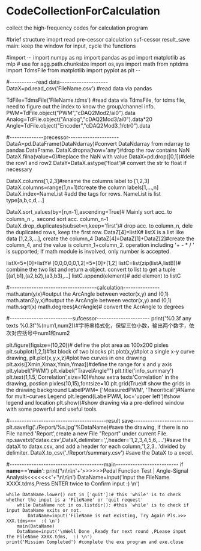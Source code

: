 # CodeCollectionForCalculation
collect the high-frequency codes for calculation program

#brief structure
imoprt
read
pre-cessor
calculation
suf-cessor
result_save
main: keep the window for input, cycle the functions

#import
···
  import numpy as np
  import pandas as pd
  import matplotlib as mlp # use for agg.path.chunksize
  import os,sys
  import math
  from nptdms import TdmsFile
  from matplotlib import pyplot as plt
···

#-----------read data--------------------
DataX=pd.read_csv('FileName.csv') #read data via pandas

TdFile=TdmsFile('FileName.tdms') #read data via TdmsFile, for tdms file, need to figure out the index to know the group/channel info.
PWM=TdFile.object("PWM","cDAQ2Mod2/ai0").data
Analog=TdFile.object("Analog","cDAQ2Mod3/ai0").data*20 
Angle=TdFile.object("Encoder","cDAQ2Mod3_1/ctr0").data


#--------------precessor---------------------
DataA=pd.DataFrame(DataNdarray)#convert DataNdarray from ndarray to pandas DataFrame.
DataX.dropna(how='any')#drop the row contains NaN
DataX.filna(value=0)#replace the NaN with value
DataX=pd.drop([0,1])#dele the row1 and row2
DataY=DataX.astype('float')# convert the str to float if necessary

DataX.columns[1,2,3]#rename the columns label to [1,2,3]
DataX.columns=range(1,n+1)#create the column labels[1,...,n]
DataX.index=NameList #add the tags for rows. NameList is list type[a,b,c,d,...]

DataX.sort_values(by=[n,n-1],ascending=True)# Mainly sort acc. to column_n ，second sort acc. column_n-1
DataX.drop_duplicates(subset=n,keep='first')# drop acc. to column_n, dele the duplicated rows, keep the first row.
DataZ[4]=listX# listX is a list like data [1,2,3,...], create the column_4
DataZ[4]=DataZ[1]+DataZ[2]#create the column_4, and the value is column_1+column_2.  operation including '+ - * / ' is supported; If math module is involved, only number is accepted.

listX=5*[0]+listY# [0,0,0,0,0,1,2]=5*[0]+[1,2]
listC=list(zip(listA,listB))# combine the two list and return a object. convert to list to get a tuple [(a1,b1),(a2,b2),(a3,b3),...]
listC.append(element)# add element to listC

#------------------------------------calculation---------------
math.atan(y/x)#output the ArcAngle between vector(x,y) and (0,1)
math.atan2(y,x)#output the ArcAngle between vector(x,y) and (0,1)
math.sqrt(x)
math.degrees(AcrAngle)# convert the AcrAngle to degrees

#--------------------------sufcessor----------------------
print('%0.3f any texts %0.3f'%(num1,num2))#字符串格式化，保留三位小数，输出两个数字，依次对应括号中num1和num2

plt.figure(figsize=(10,20))# define the plot area as 100x200 pixles
plt.subplot(1,2,1)#1st block of two blocks
plt.plot(x,y)#plot a single x-y curve drawing,
plt.plot(x,y,x,z)#plot two curves in one drawing
plt.axis([Xmin,Xmax,Ymin,Ymax])#define the range for x and y axis
plt.ylabel('PWM')
plt.xlabel("TravelAngle°")
plt.title('info_summary')
plt.text(1,1.5,'Correlation',size=10)#show extra texts'Correlation' in the drawing, postion pixles(10,15),fontsize=10
plt.grid(True)# show the grids in the drawing background
LabelPWM= ['MeasuredPWM', 'Theoritical']#Name for multi-curves Legend
plt.legend(LabelPWM, loc='upper left')#show legend and location
plt.show()#show drawing via a pre-defined window with some powerful and useful tools.

#----------------------------------------result save-------------------------
plt.savefig('./Report/%s.jpg'%DataName)#save the drawing, if there is no File named 'Report',create a new File "Report" under current File.
np.savetxt('datax.csv',DataX,delimiter=',',header='1,2,3,4,5,6,....')#save the dataX to datax.csv, and add a header for each column,'1,2,3...'divided by delimiter.
DataX.to_csv('./Report/summary.csv') #save the DataX to a excel.

#---------------------------------------main--------------------------
if __name__=='__main__':
    print('\n\n\n'+'>>>>>>Pedal Function Test | Angle-Signal Analysis<<<<<<<'+'\n\n\n')
    DataName=input('input the FileName XXXX.tdms,Press ENTER twice to Confirm input  :) \n')

    while DataName.lower() not in ['quit']:# this 'while' is to check whether the input is a 'FileName' or 'quit request'
        while DataName not in os.listdir(): #this 'while' is to check if input DataName exits or not.
            DataName=input('FileName is not existing, Try Again Pls.>>> XXX.tdms<<<  :( \n')
        main(DataName)
        DataName=input('\nWell Done ,Ready for next round ,PLease input the FileName XXXX.tdms,  :) \n')
    print('Mission Completed') #complete the exe program and exe.close
